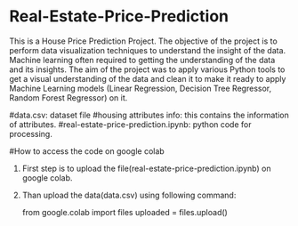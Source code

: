 # Real-Estate-Price-Prediction
This is a House Price Prediction Project. The objective of the project is to perform data visualization techniques to understand the insight of the data. Machine learning often required to getting the understanding of the data and its insights. The aim of the  project was to apply various Python tools to get a visual understanding of the data and clean it to make it ready to apply Machine Learning models (Linear Regression, Decision Tree Regressor, Random Forest Regressor) on it.


#data.csv: dataset file
#housing attributes info: this contains the information of attributes.
#real-estate-price-prediction.ipynb: python code for processing.

#How to access the code on google colab
1) First step is to upload the file(real-estate-price-prediction.ipynb) on google colab.
2) Than upload the data(data.csv) using following command:
    
    from google.colab import files
    uploaded = files.upload() 
